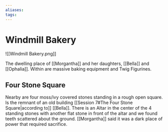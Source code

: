 ```yaml
---
aliases: 
tags: 
---
```


# Windmill Bakery

![[Windmill Bakery.png]]

The dwelling place of [[Morgantha]] and her daughters, [[Bella]] and [[Ophalia]]. Within are massive baking equipment and Twig Figurines.

## Four Stone Square

Nearby are four moss/ivy covered stones standing in a rough open square.  Is the remnant of an old building [[Session 7#The Four Stone Square|according to]] [[Bella]].  There is an Altar in the center of the 4 standing stones with another flat stone in front of the altar and we found teeth scattered about the ground.  [[Morgantha]] said it was a dark place of power that required sacrifice. 